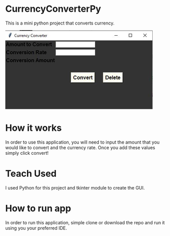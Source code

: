 # CurrencyConverterPy

This is a mini python project that converts currency.

![Currency Converter](Capture.JPG)

# How it works

In order to use this application, you will need to input the amount that you would like to convert and the currency rate. Once you add these values simply click convert!

# Teach Used

I used Python for this project and tkinter module to create the GUI.

# How to run app

In order to run this application, simple clone or download the repo and run it using you your preferred IDE.
